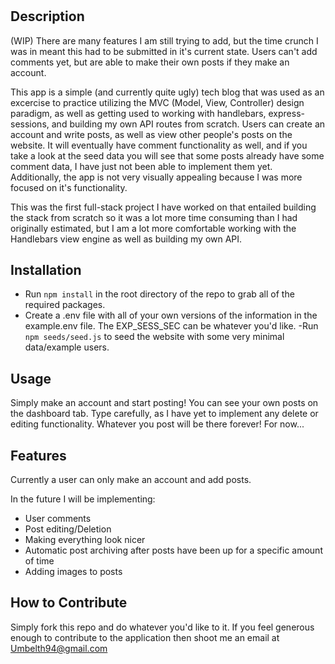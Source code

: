 # <Tech-Blog>

## Description

(WIP) There are many features I am still trying to add, but the time crunch I was in meant this had to be submitted in it's current state.  Users can't add comments yet, but are able to make their own posts if they make an account.

This app is a simple (and currently quite ugly) tech blog that was used as an excercise to practice utilizing the MVC (Model, View, Controller) design paradigm, as well as getting used to working with handlebars, express-sessions, and building my own API routes from scratch.  Users can create an account and write posts, as well as view other people's posts on the website.  It will eventually have comment functionality as well, and if you take a look at the seed data you will see that some posts already have some comment data, I have just not been able to implement them yet.  Additionally, the app is not very visually appealing because I was more focused on it's functionality.  

This was the first full-stack project I have worked on that entailed building the stack from scratch so it was a lot more time consuming than I had originally estimated, but I am a lot more comfortable working with the Handlebars view engine as well as building my own API.   

## Installation

- Run `npm install` in the root directory of the repo to grab all of the required packages.  
- Create a .env file with all of your own versions of the information in the example.env file.  The EXP_SESS_SEC can be whatever you'd like.
-Run `npm seeds/seed.js` to seed the website with some very minimal data/example users.  


## Usage

Simply make an account and start posting!  You can see your own posts on the dashboard tab.  Type carefully, as I have yet to implement any delete or editing functionality.  Whatever you post will be there forever! For now... 

## Features

Currently a user can only make an account and add posts.  

In the future I will be implementing:
- User comments
- Post editing/Deletion
- Making everything look nicer
- Automatic post archiving after posts have been up for a specific amount of time
- Adding images to posts

## How to Contribute

Simply fork this repo and do whatever you'd like to it.  If you feel generous enough to contribute to the application then shoot me an email at Umbelth94@gmail.com 
